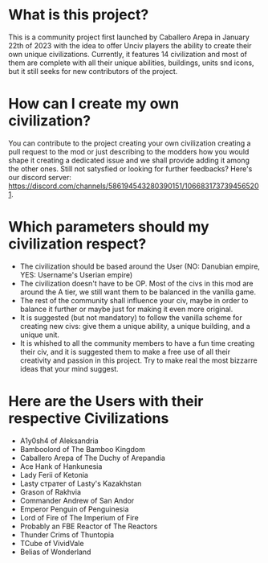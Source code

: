 # What is this project?

This is a community project first launched by Caballero Arepa in January 22th of 2023 with the idea to offer Unciv players the ability to create their own unique civilizations. Currently, it features 14 civilization and most of them are complete with all their unique abilities, buildings, units snd icons, but it still seeks for new contributors of the project.


# How can I create my own civilization?

You can contribute to the project creating your own civilization creating a pull request to the mod or just describing to the modders how you would shape it creating a dedicated issue and we shall provide adding it among the other ones. Still not satysfied or looking for further feedbacks?
Here's our discord server: https://discord.com/channels/586194543280390151/1066831737394565201.


# Which parameters should my civilization respect?

- The civilization should be based around the User (NO: Danubian empire, YES: Username's Userian empire)
- The civilization doesn't have to be OP. Most of the civs in this mod are around the A tier, we still want them to be balanced in the vanilla game.
- The rest of the community shall influence your civ, maybe in order to balance it further or maybe just for making it even more original.
- It is suggested (but not mandatory) to follow the vanilla scheme for creating new civs: give them a unique ability, a unique building, and a unique unit.
- It is whished to all the community members to have a fun time creating their civ, and it is suggested them to make a free use of all their creativity and passion in    this project. Try to make real the most bizzarre ideas that your mind suggest.


# Here are the Users with their respective Civilizations

- A1y0sh4 of Aleksandria
- Bamboolord of The Bamboo Kingdom
- Caballero Arepa of The Duchy of Arepandia
- Ace Hank of Hankunesia
- Lady Ferii of Ketonia
- Lasty стратег of Lasty's Kazakhstan
- Grason of Rakhvia
- Commander Andrew of San Andor
- Emperor Penguin of Penguinesia
- Lord of Fire of The Imperium of Fire
- Probably an FBE Reactor of The Reactors
- Thunder Crims of Thuntopia
- TCube of VividVale
- Belias of Wonderland
